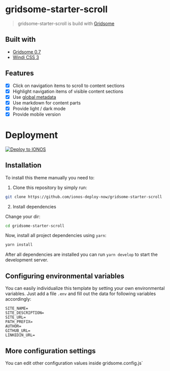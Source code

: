 # gridsome-starter-scroll

> gridsome-starter-scroll is build with [Gridsome](https://gridsome.org)

## Built with

- [Gridsome 0.7](https://gridsome.org/)
- [Windi CSS 3](https://windicss.org/)

## Features

- [x] Click on navigation items to scroll to content sections
- [x] Highlight navigation items of visible content sections 
- [x] Use [global metadata](https://gridsome.org/docs/config/#metadata)
- [x] Use markdown for content parts
- [x] Provide light / dark mode
- [x] Provide mobile version

# Deployment

[![Deploy to IONOS](https://images.ionos.space/deploy-now-icons/deploy-to-ionos-btn.svg)](https://ionos.space/setup?repo=https://github.com/ionos-deploy-now/gridsome-starter-scroll)

## Installation

To install this theme manually you need to:

1. Clone this repository by simply run:

```bash
git clone https://github.com/ionos-deploy-now/gridsome-starter-scroll
```

2. Install dependencies

Change your dir:

```bash
cd gridsome-starter-scroll
```

Now, install all project dependencies using `yarn`:

```bash
yarn install
```

After all dependencies are installed you can run `yarn develop` to start the development server.

## Configuring environmental variables

You can easily individualize this template by setting your own environmental variables. Just add a file `.env`
and fill out the data for following variables accordingly:

```dotenv
SITE_NAME=
SITE_DESCRIPTION=
SITE_URL=
PATH_PREFIX=
AUTHOR=
GITHUB_URL=
LINKEDIN_URL=
```

## More configuration settings

You can edit other configuration values inside gridsome.config.js`